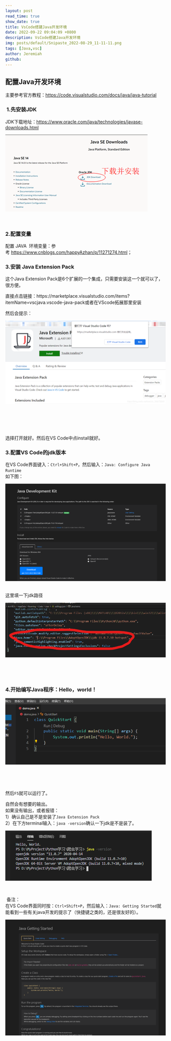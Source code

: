 ```yaml
---
layout: post
read_time: true
show_date: true
title: VsCode搭建Java开发环境
date: 2022-09-22 09:04:09 +0800
description: VsCode搭建Java开发环境
img: posts/default/Snipaste_2022-08-29_11-11-11.png
tags: [Java,vsc]
author: Jeremiah
github: 
---
```



<div id="cnblogs_post_body" class="blogpost-body blogpost-body-html">
<h2>配置Java开发环境</h2>
<p>主要参考官方教程：<a href="https://code.visualstudio.com/docs/java/java-tutorial" rel="nofollow">https://code.visualstudio.com/docs/java/java-tutorial</a></p>
<h3>&nbsp;1.先安装JDK</h3>
<p>JDK下载地址：<a href="https://www.oracle.com/java/technologies/javase-downloads.html" rel="nofollow">https://www.oracle.com/java/technologies/javase-downloads.html</a></p>
<p><img src="../assets/img/posts/20220922/1783030-20200708194025139-21141222.png" alt="" loading="lazy"></p>
<p>&nbsp;</p>
<h3>2.配置变量</h3>
<p>配置 JAVA&nbsp; 环境变量：参考&nbsp;<a href="https://www.cnblogs.com/happyAzhan/p/11271274.html">https://www.cnblogs.com/happyAzhan/p/11271274.html</a>；</p>
<h3>3.安装 Java Extension Pack</h3>
<p>这个Java Extension Pack是6个扩展的一个集成，只需要安装这一个就可以了，很方便。</p>
<p>直接点击链接：https://marketplace.visualstudio.com/items?itemName=vscjava.vscode-java-pack或者在VScode拓展那里安装</p>
<p>然后会提示：</p>
<p><img src="../assets/img/posts/20220922/1783030-20200708194204441-590349704.png" alt="" loading="lazy" class="medium-zoom-image"></p>
<p>&nbsp;</p>
<p>&nbsp;</p>
<p><br>选择打开就好。然后在VS Code中点install就好。</p>
<h3>3.配置VS Code的jdk版本</h3>
<p>在VS Code界面键入：<code>Ctrl+Shift+P</code>，然后输入：<code>Java: Configure Java Runtime</code><br>如下图：</p>
<p><img src="../assets/img/posts/20220922/1783030-20200708195706287-1222821792.png" alt="" loading="lazy" class="medium-zoom-image"></p>
<p><br>这里填一下jdk路径</p>
<p><img src="../assets/img/posts/20220922/1783030-20200708195815152-1842871445.png" alt="" loading="lazy" class="medium-zoom-image"></p>
<p>&nbsp;</p>
<p>&nbsp;</p>
<h3>4.开始编写Java程序：Hello，world！</h3>
<p><img src="../assets/img/posts/20220922/1783030-20200708195048093-2109079837.png" alt="" loading="lazy"></p>
<p>&nbsp;</p>
<p>&nbsp;</p>
<p>然后<code>F5</code>就可以运行了。</p>
<p>自然会有想要的输出。<br>如果没有输出，或者报错：<br>1）确认自己是不是安装了<code>Java Extension Pack</code><br>2）在下方terminal输入：<code>java -version</code>确认一下jdk是不是装了。</p>
<p><img src="../assets/img/posts/20220922/1783030-20200708195135963-1504260724.png" alt="" loading="lazy"></p>
<p>&nbsp;</p>
<p>&nbsp;备注：<br>在VS Code界面同时按：<code>Ctrl+Shift+P</code>，然后输入：<code>Java: Getting Started</code>就能看到一些有关java开发的提示了（快捷键之类的，还是很友好的）。</p>
<p><img src="../assets/img/posts/20220922/1783030-20200708195931075-1090837330.png" alt="" loading="lazy" class="medium-zoom-image"></p>
<p>&nbsp;</p>
</div>


